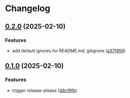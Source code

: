 # Changelog

## [0.2.0](https://github.com/groq/kustomize-lint/compare/v0.1.0...v0.2.0) (2025-02-10)


### Features

* add default ignores for README.md, gitignore ([a37f956](https://github.com/groq/kustomize-lint/commit/a37f956c4c963e1887b06e5e3fee3062251178b9))

## [0.1.0](https://github.com/groq/kustomize-lint/compare/v0.0.1...v0.1.0) (2025-02-10)


### Features

* trigger release-please ([48cf9fb](https://github.com/groq/kustomize-lint/commit/48cf9fbc1411d36c9ccea12419288763c03c7751))

